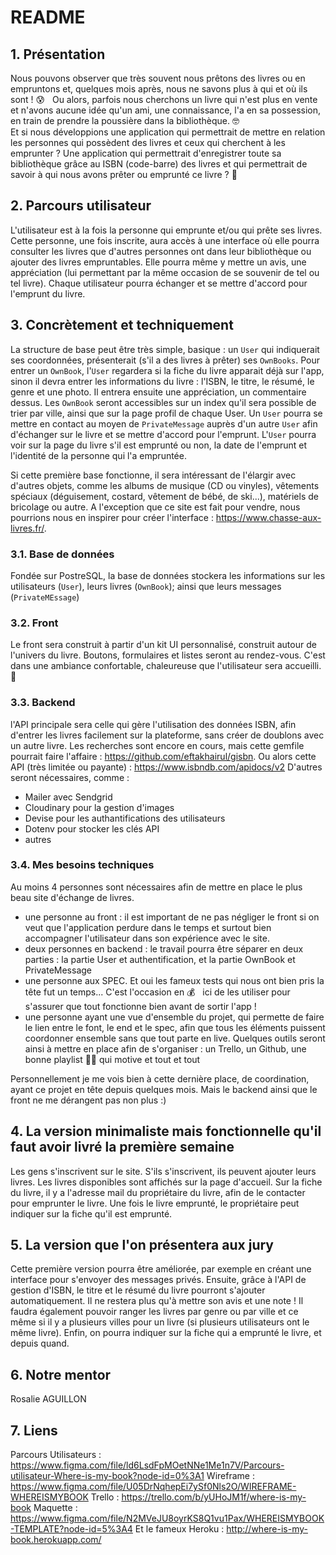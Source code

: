 # README

## 1. Présentation
Nous pouvons observer que très souvent nous prêtons des livres ou en empruntons et, quelques mois après, nous ne savons plus à qui et où ils sont ! 😰  &nbsp; Ou alors, parfois nous cherchons un livre qui n'est plus en vente et n'avons aucune idée qu'un ami, une connaissance, l'a en sa possession, en train de prendre la poussière dans la bibliothèque. 🤓 <br>
Et si nous développions une application qui permettrait de mettre en relation les personnes qui possèdent des livres et ceux qui cherchent à les emprunter ? Une application qui permettrait d'enregistrer toute sa bibliothèque grâce au ISBN (code-barre) des livres et qui permettrait de savoir à qui nous avons prêter ou emprunté ce livre ? 🤩

## 2. Parcours utilisateur
L'utilisateur est à la fois la personne qui emprunte et/ou qui prête ses livres. Cette personne, une fois inscrite, aura accès à une interface où elle pourra consulter les livres que d'autres personnes ont dans leur bibliothèque ou ajouter des livres empruntables. 
Elle pourra même y mettre un avis, une appréciation (lui permettant par la même occasion de se souvenir de tel ou tel livre). 
Chaque utilisateur pourra échanger et se mettre d'accord pour l'emprunt du livre.

## 3. Concrètement et techniquement
La structure de base peut être très simple, basique : un <code>User</code> qui indiquerait ses coordonnées, présenterait (s'il a des livres à prêter) ses <code>OwnBooks</code>. 
Pour entrer un <code>OwnBook</code>, l'<code>User</code> regardera si la fiche du livre apparait déjà sur l'app, sinon il devra entrer les informations du livre : l'ISBN, le titre, le résumé, le genre et une photo. Il entrera ensuite une appréciation, un commentaire dessus.
Les <code>OwnBook</code> seront accessibles sur un index qu'il sera possible de trier par ville, ainsi que sur la page profil de chaque User.
Un <code>User</code> pourra se mettre en contact au moyen de <code>PrivateMessage</code> auprès d'un autre <code>User</code> afin d'échanger sur le livre et se mettre d'accord pour l'emprunt.
L'<code>User</code> pourra voir sur la page du livre s'il est emprunté ou non, la date de l'emprunt et l'identité de la personne qui l'a empruntée.

Si cette première base fonctionne, il sera intéressant de l'élargir avec d'autres objets, comme les albums de musique (CD ou vinyles), vêtements spéciaux (déguisement, costard, vêtement de bébé, de ski...), matériels de bricolage ou autre.
A l'exception que ce site est fait pour vendre, nous pourrions nous en inspirer pour créer l'interface : https://www.chasse-aux-livres.fr/.

### 3.1. Base de données
Fondée sur PostreSQL, la base de données stockera les informations sur les utilisateurs (<code>User</code>), leurs livres (<code>OwnBook</code>); ainsi que leurs messages (<code>PrivateMEssage</code>)

### 3.2. Front
Le front sera construit à partir d'un kit UI personnalisé, construit autour de l'univers du livre. Boutons, formulaires et listes seront au rendez-vous. C'est dans une ambiance confortable, chaleureuse que l'utilisateur sera accueilli. 🥰 

### 3.3. Backend
l'API principale sera celle qui gère l'utilisation des données ISBN, afin d'entrer les livres facilement sur la plateforme, sans créer de doublons avec un autre livre. Les recherches sont encore en cours, mais cette gemfile pourrait faire l'affaire : https://github.com/eftakhairul/gisbn. Ou alors cette API (très limitée ou payante) : https://www.isbndb.com/apidocs/v2
D'autres seront nécessaires, comme :
- Mailer avec Sendgrid
- Cloudinary pour la gestion d'images
- Devise pour les authantifications des utilisateurs
- Dotenv pour stocker les clés API
- autres

### 3.4. Mes besoins techniques
Au moins 4 personnes sont nécessaires afin de  mettre en place le plus beau site d'échange de livres.
- une personne au front : il est important de ne pas négliger le front si on veut que l'application perdure dans le temps et surtout bien accompagner l'utilisateur dans son expérience avec le site.
- deux personnes en backend : le travail pourra être séparer en deux parties : la partie User et authentification, et la partie OwnBook et PrivateMessage
- une personne aux SPEC. Et oui les fameux tests qui nous ont bien pris la tête fut un temps... C'est l'occasion en 💰 &nbsp; ici de les utiliser pour s'assurer que tout fonctionne bien avant de sortir l'app !
- une personne ayant une vue d'ensemble du projet, qui permette de faire le lien entre le font, le end et le spec, afin que tous les éléments puissent coordonner ensemble sans que tout parte en live. Quelques outils seront ainsi à mettre en place afin de s'organiser : un Trello, un Github, une bonne playlist 💃🕺 qui motive et tout et tout

Personnellement je me vois bien à cette dernière place, de coordination, ayant ce projet en tête depuis quelques mois. Mais le backend ainsi que le front ne me dérangent pas non plus :)

## 4. La version minimaliste mais fonctionnelle qu'il faut avoir livré la première semaine
Les gens s'inscrivent sur le site. S'ils s'inscrivent, ils peuvent ajouter leurs livres. Les livres disponibles sont affichés sur la page d'accueil. Sur la fiche du livre, il y a l'adresse mail du propriétaire du livre, afin de le contacter pour emprunter le livre. Une fois le livre emprunté, le propriétaire peut indiquer sur la fiche qu'il est emprunté.

## 5. La version que l'on présentera aux jury
Cette première version pourra être améliorée, par exemple en créant une interface pour s'envoyer des messages privés. Ensuite, grâce à l'API de gestion d'ISBN, le titre et le résumé du livre pourront s'ajouter automatiquement. Il ne restera plus qu'à mettre son avis et une note ! Il faudra également pouvoir ranger les livres par genre ou par ville et ce même si il y a plusieurs villes pour un livre (si plusieurs utilisateurs ont le même livre).
Enfin, on pourra indiquer sur la fiche qui a emprunté le livre, et depuis quand.

## 6. Notre mentor
Rosalie AGUILLON

## 7. Liens

Parcours Utilisateurs : https://www.figma.com/file/ld6LsdFpMOetNNe1Me1n7V/Parcours-utilisateur-Where-is-my-book?node-id=0%3A1
Wireframe : https://www.figma.com/file/U05DrNqhepEi7ySf0Nls2O/WIREFRAME-WHEREISMYBOOK
Trello : https://trello.com/b/yUHoJM1f/where-is-my-book
Maquette : https://www.figma.com/file/N2MVeJU8oyrKS8Q1vu1Pax/WHEREISMYBOOK-TEMPLATE?node-id=5%3A4
Et le fameux Heroku : http://where-is-my-book.herokuapp.com/

